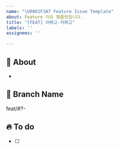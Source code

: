 ```yaml
---
name: "\U0001F3A7 Feature Issue Template"
about: Feature 이슈 템플릿입니다.
title: "[FEAT] 어쩌고-저쩌고"
labels: ''
assignees: ''

---
```


## 🔎 About
<!-- 해당 이슈에서 할 작업에 대해 설명해 주세요. -->
* 

## 🌲 Branch Name
<!-- 해당 이슈와 관련된 작업을 진행할 브랜치명을 작성해 주세요. -->
feat/#?-

## 🔥 To do
<!-- 해야 할 일을 적어 주세요. -->
- [ ]

<!-- UI 작업인지, network 작업인지 Label 추가하기! -->
